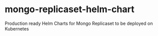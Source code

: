 # mongo-replicaset-helm-chart
Production ready Helm Charts for Mongo Replicaset to be deployed on Kubernetes
